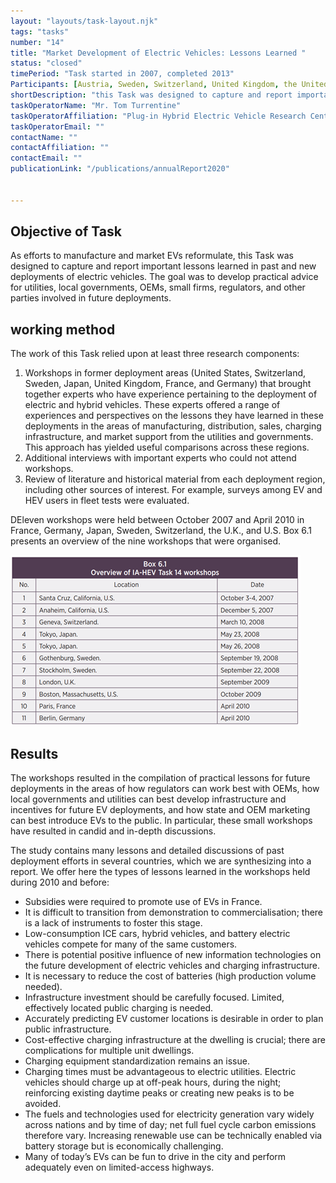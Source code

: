 ```yaml
---
layout: "layouts/task-layout.njk"
tags: "tasks"
number: "14"
title: "Market Development of Electric Vehicles: Lessons Learned "
status: "closed"
timePeriod: "Task started in 2007, completed 2013"
Participants: [Austria, Sweden, Switzerland, United Kingdom, the United States ]
shortDescription: "this Task was designed to capture and report important lessons learned in past and new deployments of electric vehicles."
taskOperatorName: "Mr. Tom Turrentine"
taskOperatorAffiliation: "Plug-in Hybrid Electric Vehicle Research Center "
taskOperatorEmail: ""
contactName: ""
contactAffiliation: ""
contactEmail: ""
publicationLink: "/publications/annualReport2020"


---
```


## Objective of Task
As efforts to manufacture and market EVs reformulate, this Task was designed to capture and report important lessons learned in past and new deployments of electric vehicles. The goal was to develop practical advice for utilities, local governments, OEMs, small firms, regulators, and other parties involved in future deployments.  

## working method
The work of this Task relied upon at least three research components:  

1. Workshops in former deployment areas (United States, Switzerland, Sweden, Japan, United Kingdom, France, and Germany) that brought together experts who have experience pertaining to the deployment of electric and hybrid vehicles. These experts offered a range of experiences and perspectives on the lessons they have learned in these deployments in the areas of manufacturing, distribution, sales, charging infrastructure, and market support from the utilities and governments. This approach has yielded useful comparisons across these regions.  
2. Additional interviews with important experts who could not attend workshops.  
3. Review of literature and historical material from each deployment region, including other sources of interest. For example, surveys among EV and HEV users in fleet tests were evaluated. 

DEleven workshops were held between October 2007 and April 2010 in France, Germany, Japan, Sweden, Switzerland, the U.K., and U.S. Box 6.1 presents an overview of the nine workshops that were organised. 

![Tux, the Linux mascot](/assets/images/task14_figure_one.png)

## Results
The workshops resulted in the compilation of practical lessons for future deployments in the areas of how regulators can work best with OEMs, how local governments and utilities can best develop infrastructure and incentives for future EV deployments, and how state and OEM marketing can best introduce EVs to the public. In particular, these small workshops have resulted in candid and in-depth discussions.  

The study contains many lessons and detailed discussions of past deployment efforts in several countries, which we are synthesizing into a report. We offer here the types of lessons learned in the workshops held during 2010 and before: 

- Subsidies were required to promote use of EVs in France. 
- It is difficult to transition from demonstration to commercialisation; there is a lack of instruments to foster this stage. 
- Low-consumption ICE cars, hybrid vehicles, and battery electric vehicles compete for many of the same customers. 
- There is potential positive influence of new information technologies on the future development of electric vehicles and charging infrastructure. 
- It is necessary to reduce the cost of batteries (high production volume needed). 
- Infrastructure investment should be carefully focused. Limited, effectively located public charging is needed. 
- Accurately predicting EV customer locations is desirable in order to plan public infrastructure. 
- Cost-effective charging infrastructure at the dwelling is crucial; there are complications for multiple unit dwellings. 
- Charging equipment standardization remains an issue. 
- Charging times must be advantageous to electric utilities. Electric vehicles should charge up at off-peak hours, during the night; reinforcing existing daytime peaks or creating new peaks is to be avoided. 
- The fuels and technologies used for electricity generation vary widely across nations and by time of day; net full fuel cycle carbon emissions therefore vary. Increasing renewable use can be technically enabled via battery storage but is economically challenging. 
- Many of today’s EVs can be fun to drive in the city and perform adequately even on limited-access highways. 